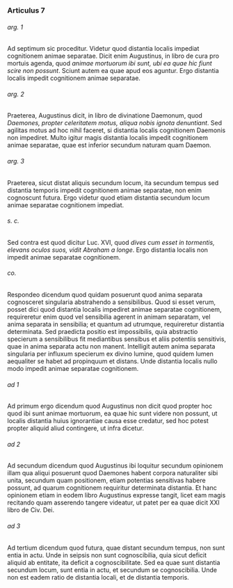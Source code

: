 ### Articulus 7

###### arg. 1
Ad septimum sic proceditur. Videtur quod distantia localis impediat cognitionem animae separatae. Dicit enim Augustinus, in libro de cura pro mortuis agenda, quod *animae mortuorum ibi sunt, ubi ea quae hic fiunt scire non possunt*. Sciunt autem ea quae apud eos aguntur. Ergo distantia localis impedit cognitionem animae separatae.

###### arg. 2
Praeterea, Augustinus dicit, in libro de divinatione Daemonum, quod *Daemones, propter celeritatem motus, aliqua nobis ignota denuntiant*. Sed agilitas motus ad hoc nihil faceret, si distantia localis cognitionem Daemonis non impediret. Multo igitur magis distantia localis impedit cognitionem animae separatae, quae est inferior secundum naturam quam Daemon.

###### arg. 3
Praeterea, sicut distat aliquis secundum locum, ita secundum tempus sed distantia temporis impedit cognitionem animae separatae, non enim cognoscunt futura. Ergo videtur quod etiam distantia secundum locum animae separatae cognitionem impediat.

###### s. c.
Sed contra est quod dicitur Luc. XVI, quod *dives cum esset in tormentis, elevans oculos suos, vidit Abraham a longe*. Ergo distantia localis non impedit animae separatae cognitionem.

###### co.
Respondeo dicendum quod quidam posuerunt quod anima separata cognosceret singularia abstrahendo a sensibilibus. Quod si esset verum, posset dici quod distantia localis impediret animae separatae cognitionem, requireretur enim quod vel sensibilia agerent in animam separatam, vel anima separata in sensibilia; et quantum ad utrumque, requireretur distantia determinata. Sed praedicta positio est impossibilis, quia abstractio specierum a sensibilibus fit mediantibus sensibus et aliis potentiis sensitivis, quae in anima separata actu non manent. Intelligit autem anima separata singularia per influxum specierum ex divino lumine, quod quidem lumen aequaliter se habet ad propinquum et distans. Unde distantia localis nullo modo impedit animae separatae cognitionem.

###### ad 1
Ad primum ergo dicendum quod Augustinus non dicit quod propter hoc quod ibi sunt animae mortuorum, ea quae hic sunt videre non possunt, ut localis distantia huius ignorantiae causa esse credatur, sed hoc potest propter aliquid aliud contingere, ut infra dicetur.

###### ad 2
Ad secundum dicendum quod Augustinus ibi loquitur secundum opinionem illam qua aliqui posuerunt quod Daemones habent corpora naturaliter sibi unita, secundum quam positionem, etiam potentias sensitivas habere possunt, ad quarum cognitionem requiritur determinata distantia. Et hanc opinionem etiam in eodem libro Augustinus expresse tangit, licet eam magis recitando quam asserendo tangere videatur, ut patet per ea quae dicit XXI libro de Civ. Dei.

###### ad 3
Ad tertium dicendum quod futura, quae distant secundum tempus, non sunt entia in actu. Unde in seipsis non sunt cognoscibilia, quia sicut deficit aliquid ab entitate, ita deficit a cognoscibilitate. Sed ea quae sunt distantia secundum locum, sunt entia in actu, et secundum se cognoscibilia. Unde non est eadem ratio de distantia locali, et de distantia temporis.

